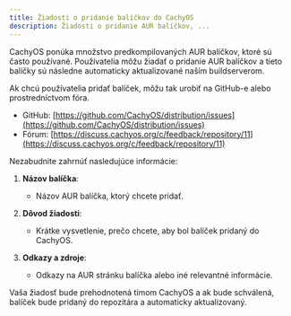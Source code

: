 ```yaml
---
title: Žiadosti o pridanie balíčkov do CachyOS
description: Žiadosti o pridanie AUR balíčkov, ...
---
```


CachyOS ponúka množstvo predkompilovaných AUR balíčkov, ktoré sú často používané. 
Používatelia môžu žiadať o pridanie AUR balíčkov a tieto balíčky sú následne automaticky aktualizované naším buildserverom.

Ak chcú používatelia pridať balíček, môžu tak urobiť na GitHub-e alebo prostredníctvom fóra.

- GitHub: [https://github.com/CachyOS/distribution/issues](https://github.com/CachyOS/distribution/issues)
- Fórum: [https://discuss.cachyos.org/c/feedback/repository/11](https://discuss.cachyos.org/c/feedback/repository/11)

Nezabudnite zahrnúť nasledujúce informácie:

1. **Názov balíčka**: 
   - Názov AUR balíčka, ktorý chcete pridať.

2. **Dôvod žiadosti**: 
   - Krátke vysvetlenie, prečo chcete, aby bol balíček pridaný do CachyOS.

3. **Odkazy a zdroje**: 
   - Odkazy na AUR stránku balíčka alebo iné relevantné informácie.

Vaša žiadosť bude prehodnotená tímom CachyOS a ak bude schválená, balíček bude pridaný do repozitára a automaticky aktualizovaný.